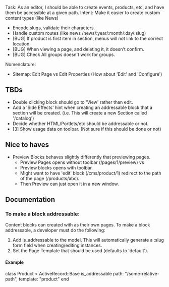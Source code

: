 Task: As an editor, I should be able to create events, products, etc, and have them be accessible at a given path.
Intent: Make it easier to create custom content types (like News)

* Encode slugs, validate their characters.
* Handle custom routes (like news /news/:year/:month/:day/:slug)
* [BUG] If product is first item in section, menus will not link to the correct location.
* [BUG] When viewing a page, and deleting it, it doesn't confirm.
* [BUG] Check All groups doesn't work for groups.

Nomenclature:

* Sitemap: Edit Page vs Edit Properties (How about 'Edit' and 'Configure')

## TBDs

* Double clicking block should go to 'View' rather than edit.
* Add a 'Side Effects' hint when creating an addressable block that a section will be created. (i.e. This will create a new Section called '/catalog')
* Decide whether HTML/Portlets/etc should be addressable or not.
* [3] Show usage data on toolbar. (Not sure if this should be done or not)

## Nice to haves

* Preview Blocks behaves slightly differently that previewing pages.
    - Preview Pages opens without toolbar (/pages/1/preview) vs
    - Preview blocks opens with toolbar.
    - Might want to have 'edit' block (/cms/product/1) redirect to the path of the page (/products/abc).
    - Then Preview can just open it in a new window.


## Documentation

### To make a block addressable:

Content blocks can created with as their own pages. To make a block addressable, a developer must do the following:

1. Add is_addressable to the model. This will automatically generate a :slug form field when creating/editing instances.
2. Set the Page Template that should be used (defaults to 'default').

#### Example

class Product < ActiveRecord::Base
  is_addressable path: "/some-relative-path", template: "product"
end